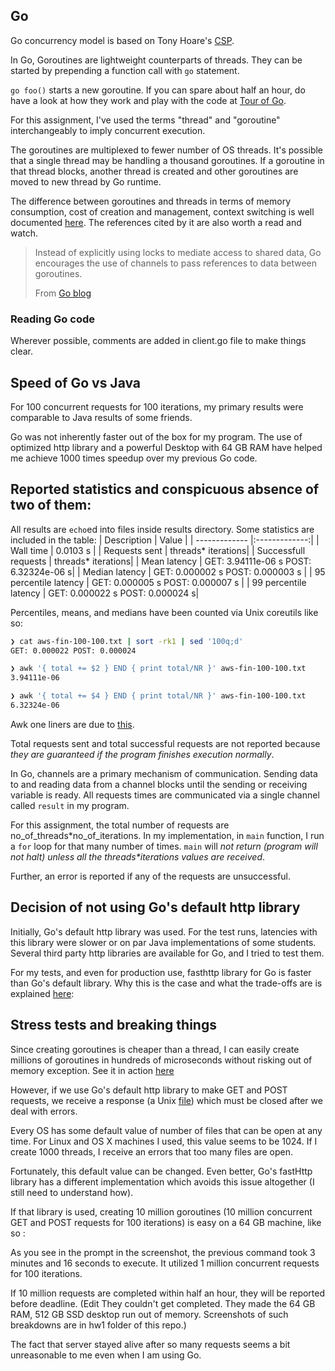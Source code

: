 ## Go
Go concurrency model is based on Tony Hoare's [CSP](https://en.wikipedia.org/wiki/Communicating_sequential_processes).

In Go, Goroutines are lightweight counterparts of threads. They can be started by prepending a function call with `go` statement.

`go foo()` starts a new goroutine. If you can spare about half an hour, do have
a look at how they work and play with the code at [Tour of Go](https://tour.golang.org/concurrency/1).

For this assignment, I've used the terms "thread" and "goroutine" interchangeably to imply concurrent execution.

The goroutines are multiplexed to fewer number of OS threads. It's possible that a single thread may be handling a thousand goroutines. If a goroutine in that thread blocks, another thread is created and other goroutines are moved to new thread by Go runtime.

The difference between goroutines and threads in terms of memory consumption, cost of creation and management, context switching is well documented [here](http://blog.nindalf.com/how-goroutines-work/). The references cited by it are also worth a read and watch.

> Instead of explicitly using locks to mediate access to shared data, Go encourages the use of channels to pass references to data between goroutines. 
> 
> From [Go blog](https://blog.golang.org/share-memory-by-communicating)

### Reading Go code
Wherever possible, comments are added in client.go file to make things clear.

## Speed of Go vs Java
For 100 concurrent requests for 100 iterations, my primary results were comparable
to Java results of some friends.

Go was not inherently faster out of the box for my program. The use
of optimized http library and a powerful Desktop with 64 GB RAM have helped me
achieve 1000 times speedup over my previous Go code.

## Reported statistics and conspicuous absence of two of them:
All results are `echo`ed into files inside results directory.
Some statistics are included in the table:
| Description        | Value           |
| ------------- |:-------------:|
| Wall time      | 0.0103 s |
| Requests sent      | threads\* iterations|
| Successfull requests       | threads\* iterations|
| Mean latency | GET: 3.94111e-06 s POST: 6.32324e-06 s|
| Median latency | GET: 0.000002 s POST: 0.000003 s |
| 95 percentile latency | GET: 0.000005 s POST: 0.000007 s |
| 99 percentile latency | GET: 0.000022 s POST: 0.000024  s|

Percentiles, means, and medians have been counted via Unix coreutils like so:
```bash
❯ cat aws-fin-100-100.txt | sort -rk1 | sed '100q;d'
GET: 0.000022 POST: 0.000024

❯ awk '{ total += $2 } END { print total/NR }' aws-fin-100-100.txt
3.94111e-06

❯ awk '{ total += $4 } END { print total/NR }' aws-fin-100-100.txt
6.32324e-06
```
Awk one liners are due to [this](https://stackoverflow.com/questions/3122442/how-do-i-calculate-the-mean-of-a-column).

Total requests sent and total successful requests are not reported because _they are guaranteed if the program finishes execution normally_.

In Go, channels are a primary mechanism of communication. Sending data to and reading data from a channel blocks until the sending or receiving variable is ready. All requests times are communicated via a single channel called `result` in my program.

For this assignment, the total number of requests are no_of_threads\*no_of_iterations. In my implementation, in `main` function, I run a `for` loop for that many number of times. `main` will _not return (program will not halt) unless all the threads\*iterations values are received_.

Further, an error is reported if any of the requests are unsuccessful.

## Decision of not using Go's default http library
Initially, Go's default http library was used. For the test runs, latencies
with this library were slower or on par Java implementations of some students.
Several third party http libraries are available for Go, and I tried to test them.

For my tests, and even for production use, fasthttp library for Go is faster than Go's default library. Why this is the case and what the trade-offs are is explained [here](https://stackoverflow.com/questions/41627931/in-golang-packages-why-is-fasthttp-faster-than-net-http):

## Stress tests and breaking things
Since creating goroutines is cheaper than a thread, I can easily create millions of goroutines in hundreds of microseconds without risking out of memory exception.
See it in action [here](https://play.golang.org/p/sLRTI6p3ie)

However, if we use Go's default http library to make GET and POST requests, we receive a response (a Unix [file](https://en.wikipedia.org/wiki/Everything_is_a_file)) which must be closed after we deal with errors.

Every OS has some default value of number of files that can be open at any time. For Linux and OS X machines I used, this value seems to be 1024. If I create 1000 threads, I receive an errors that too many files are open.

Fortunately, this default value can be changed. Even better, Go's fastHttp library has a different implementation which avoids this issue altogether (I still need to understand how).

If that library is used, creating 10 million goroutines (10 million concurrent GET and POST requests for 100 iterations) is easy on a 64 GB machine, like so :

As you see in the prompt in the screenshot, the previous command took 3 minutes and
16 seconds to execute. It utilized 1 million concurrent requests for 100 iterations.

If 10 million requests are completed within half an hour, they will be reported before
deadline. (Edit They couldn't get completed. They made the 64 GB RAM, 512 GB SSD desktop run out of memory. Screenshots of such breakdowns are in hw1 folder of this repo.)

The fact that server stayed alive after so many requests seems a bit unreasonable to me even when I am using Go.
